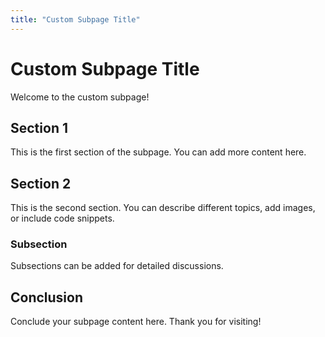 ```yaml
---
title: "Custom Subpage Title"
---
```


# Custom Subpage Title

Welcome to the custom subpage!

## Section 1

This is the first section of the subpage. You can add more content here.

## Section 2

This is the second section. You can describe different topics, add images, or include code snippets.

### Subsection

Subsections can be added for detailed discussions.

## Conclusion

Conclude your subpage content here. Thank you for visiting!

